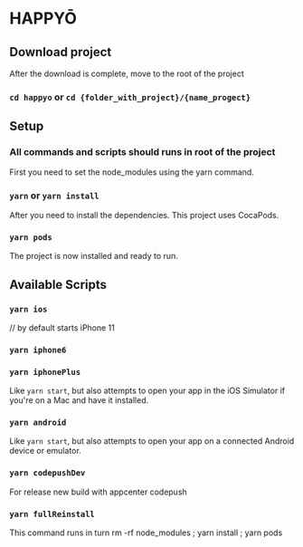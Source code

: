 # HAPPYŌ

## Download project

After the download is complete, move to the root of the project

### `cd happyo` or `cd {folder_with_project}/{name_progect}`

## Setup

### All commands and scripts should runs in root of the project

First you need to set the node_modules using the yarn command.

### `yarn` or `yarn install`

After you need to install the dependencies. This project uses CocaPods.

### `yarn pods`

The project is now installed and ready to run.

## Available Scripts

### `yarn ios`

// by default starts iPhone 11

### `yarn iphone6`

### `yarn iphonePlus`

Like `yarn start`, but also attempts to open your app in the iOS Simulator if you're on a Mac and have it installed.

### `yarn android`

Like `yarn start`, but also attempts to open your app on a connected Android device or emulator.

### `yarn codepushDev`

For release new build with appcenter codepush

### `yarn fullReinstall`

This command runs in turn rm -rf node_modules ; yarn install ; yarn pods